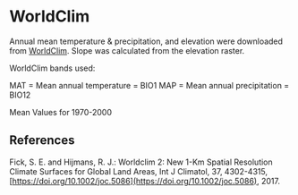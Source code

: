 # WorldClim

Annual mean temperature & precipitation, and elevation were downloaded from [WorldClim](https://worldclim.org/). Slope was calculated from the elevation raster.

WorldClim bands used:

MAT = Mean annual temperature = BIO1
MAP = Mean annual precipitation = BIO12

Mean Values for 1970-2000

## References

Fick, S. E. and Hijmans, R. J.: Worldclim 2: New 1-Km Spatial Resolution Climate Surfaces for Global Land Areas, Int J Climatol, 37, 4302-4315, [https://doi.org/10.1002/joc.5086](https://doi.org/10.1002/joc.5086), 2017.
